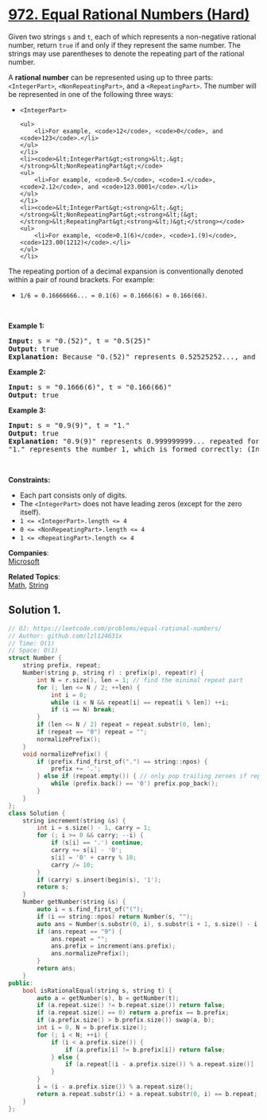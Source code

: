# [972. Equal Rational Numbers (Hard)](https://leetcode.com/problems/equal-rational-numbers/)

<p>Given two strings <code>s</code> and <code>t</code>, each of which represents a non-negative rational number, return <code>true</code> if and only if they represent the same number. The strings may use parentheses to denote the repeating part of the rational number.</p>

<p>A <strong>rational number</strong> can be represented using up to three parts: <code>&lt;IntegerPart&gt;</code>, <code>&lt;NonRepeatingPart&gt;</code>, and a <code>&lt;RepeatingPart&gt;</code>. The number will be represented in one of the following three ways:</p>

<ul>
	<li><code>&lt;IntegerPart&gt;</code>

	<ul>
		<li>For example, <code>12</code>, <code>0</code>, and <code>123</code>.</li>
	</ul>
	</li>
	<li><code>&lt;IntegerPart&gt;<strong>&lt;.&gt;</strong>&lt;NonRepeatingPart&gt;</code>
	<ul>
		<li>For example, <code>0.5</code>, <code>1.</code>, <code>2.12</code>, and <code>123.0001</code>.</li>
	</ul>
	</li>
	<li><code>&lt;IntegerPart&gt;<strong>&lt;.&gt;</strong>&lt;NonRepeatingPart&gt;<strong>&lt;(&gt;</strong>&lt;RepeatingPart&gt;<strong>&lt;)&gt;</strong></code>
	<ul>
		<li>For example, <code>0.1(6)</code>, <code>1.(9)</code>, <code>123.00(1212)</code>.</li>
	</ul>
	</li>
</ul>

<p>The repeating portion of a decimal expansion is conventionally denoted within a pair of round brackets. For example:</p>

<ul>
	<li><code>1/6 = 0.16666666... = 0.1(6) = 0.1666(6) = 0.166(66)</code>.</li>
</ul>

<p>&nbsp;</p>
<p><strong>Example 1:</strong></p>

<pre><strong>Input:</strong> s = "0.(52)", t = "0.5(25)"
<strong>Output:</strong> true
<strong>Explanation:</strong> Because "0.(52)" represents 0.52525252..., and "0.5(25)" represents 0.52525252525..... , the strings represent the same number.
</pre>

<p><strong>Example 2:</strong></p>

<pre><strong>Input:</strong> s = "0.1666(6)", t = "0.166(66)"
<strong>Output:</strong> true
</pre>

<p><strong>Example 3:</strong></p>

<pre><strong>Input:</strong> s = "0.9(9)", t = "1."
<strong>Output:</strong> true
<strong>Explanation:</strong> "0.9(9)" represents 0.999999999... repeated forever, which equals 1.  [<a href="https://en.wikipedia.org/wiki/0.999..." target="_blank">See this link for an explanation.</a>]
"1." represents the number 1, which is formed correctly: (IntegerPart) = "1" and (NonRepeatingPart) = "".
</pre>

<p>&nbsp;</p>
<p><strong>Constraints:</strong></p>

<ul>
	<li>Each part consists only of digits.</li>
	<li>The <code>&lt;IntegerPart&gt;</code> does not have leading zeros (except for the zero itself).</li>
	<li><code>1 &lt;= &lt;IntegerPart&gt;.length &lt;= 4</code></li>
	<li><code>0 &lt;= &lt;NonRepeatingPart&gt;.length &lt;= 4</code></li>
	<li><code>1 &lt;= &lt;RepeatingPart&gt;.length &lt;= 4</code></li>
</ul>


**Companies**:  
[Microsoft](https://leetcode.com/company/microsoft)

**Related Topics**:  
[Math](https://leetcode.com/tag/math/), [String](https://leetcode.com/tag/string/)

## Solution 1.

```cpp
// OJ: https://leetcode.com/problems/equal-rational-numbers/
// Author: github.com/lzl124631x
// Time: O(1)
// Space: O(1)
struct Number {
    string prefix, repeat;
    Number(string p, string r) : prefix(p), repeat(r) {
        int N = r.size(), len = 1; // find the minimal repeat part
        for (; len <= N / 2; ++len) { 
            int i = 0;
            while (i < N && repeat[i] == repeat[i % len]) ++i;
            if (i == N) break;
        }
        if (len <= N / 2) repeat = repeat.substr(0, len);
        if (repeat == "0") repeat = "";
        normalizePrefix();
    }
    void normalizePrefix() {
        if (prefix.find_first_of(".") == string::npos) {
            prefix += '.';
        } else if (repeat.empty()) { // only pop trailing zeroes if repeat is empty
            while (prefix.back() == '0') prefix.pop_back();
        }
    }
};
class Solution {
    string increment(string &s) {
        int i = s.size() - 1, carry = 1;
        for (; i >= 0 && carry; --i) {
            if (s[i] == '.') continue;
            carry += s[i] - '0';
            s[i] = '0' + carry % 10;
            carry /= 10;
        }
        if (carry) s.insert(begin(s), '1');
        return s;
    }
    Number getNumber(string &s) {
        auto i = s.find_first_of("(");
        if (i == string::npos) return Number(s, "");
        auto ans = Number(s.substr(0, i), s.substr(i + 1, s.size() - i - 2));
        if (ans.repeat == "9") {
            ans.repeat = "";
            ans.prefix = increment(ans.prefix);
            ans.normalizePrefix();
        }
        return ans;
    }
public:
    bool isRationalEqual(string s, string t) {
        auto a = getNumber(s), b = getNumber(t);
        if (a.repeat.size() != b.repeat.size()) return false;
        if (a.repeat.size() == 0) return a.prefix == b.prefix;
        if (a.prefix.size() > b.prefix.size()) swap(a, b);
        int i = 0, N = b.prefix.size();
        for (; i < N; ++i) {
            if (i < a.prefix.size()) {
                if (a.prefix[i] != b.prefix[i]) return false;
            } else {
                if (a.repeat[(i - a.prefix.size()) % a.repeat.size()] != b.prefix[i]) return false;
            }
        }
        i = (i - a.prefix.size()) % a.repeat.size();
        return a.repeat.substr(i) + a.repeat.substr(0, i) == b.repeat;
    }
};
```
